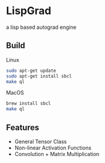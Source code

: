 # LispGrad
a lisp based autograd engine

## Build 

Linux
```bash
sudo apt-get update
sudo apt-get install sbcl
make ql
```

MacOS
```bash
brew install sbcl
make ql
```

## Features

- General Tensor Class
- Non-linear Activation Functions
- Convolution + Matrix Multiplication
